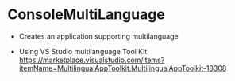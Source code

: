 # ConsoleMultiLanguage

* Creates an application supporting multilanguage 

* Using VS Studio multilanguage Tool Kit https://marketplace.visualstudio.com/items?itemName=MultilingualAppToolkit.MultilingualAppToolkit-18308
